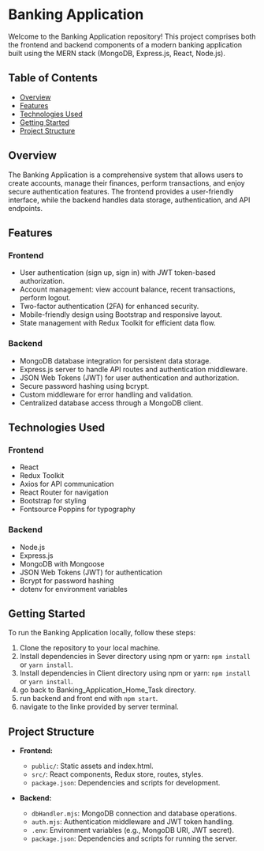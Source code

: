 # Banking Application

Welcome to the Banking Application repository! This project comprises both the frontend and backend components of a modern banking application built using the MERN stack (MongoDB, Express.js, React, Node.js).

## Table of Contents

- [Overview](#overview)
- [Features](#features)
- [Technologies Used](#technologies-used)
- [Getting Started](#getting-started)
- [Project Structure](#project-structure)

## Overview

The Banking Application is a comprehensive system that allows users to create accounts, manage their finances, perform transactions, and enjoy secure authentication features. The frontend provides a user-friendly interface, while the backend handles data storage, authentication, and API endpoints.

## Features

### Frontend

- User authentication (sign up, sign in) with JWT token-based authorization.
- Account management: view account balance, recent transactions, perform logout.
- Two-factor authentication (2FA) for enhanced security.
- Mobile-friendly design using Bootstrap and responsive layout.
- State management with Redux Toolkit for efficient data flow.

### Backend

- MongoDB database integration for persistent data storage.
- Express.js server to handle API routes and authentication middleware.
- JSON Web Tokens (JWT) for user authentication and authorization.
- Secure password hashing using bcrypt.
- Custom middleware for error handling and validation.
- Centralized database access through a MongoDB client.

## Technologies Used

### Frontend

- React
- Redux Toolkit
- Axios for API communication
- React Router for navigation
- Bootstrap for styling
- Fontsource Poppins for typography

### Backend

- Node.js
- Express.js
- MongoDB with Mongoose
- JSON Web Tokens (JWT) for authentication
- Bcrypt for password hashing
- dotenv for environment variables

## Getting Started

To run the Banking Application locally, follow these steps:
1. Clone the repository to your local machine.
2. Install dependencies in Sever directory using npm or yarn: `npm install` or `yarn install`.
3. Install dependencies in Client directory using npm or yarn: `npm install` or `yarn install`.
4. go back to Banking_Application_Home_Task directory.
5. run backend and front end with `npm start`.
6. navigate to the linke provided by server terminal.

## Project Structure

- **Frontend:**
  - `public/`: Static assets and index.html.
  - `src/`: React components, Redux store, routes, styles.
  - `package.json`: Dependencies and scripts for development.

- **Backend:**
  - `dbHandler.mjs`: MongoDB connection and database operations.
  - `auth.mjs`: Authentication middleware and JWT token handling.
  - `.env`: Environment variables (e.g., MongoDB URI, JWT secret).
  - `package.json`: Dependencies and scripts for running the server.

